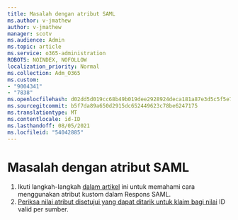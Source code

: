 ```yaml
---
title: Masalah dengan atribut SAML
ms.author: v-jmathew
author: v-jmathew
manager: scotv
ms.audience: Admin
ms.topic: article
ms.service: o365-administration
ROBOTS: NOINDEX, NOFOLLOW
localization_priority: Normal
ms.collection: Adm_O365
ms.custom:
- "9004341"
- "7838"
ms.openlocfilehash: d02dd5d019cc68b49b019dee2928924deca181a87e3d5c5f5e7689a8eb5664e2
ms.sourcegitcommit: b5f7da89a650d2915dc652449623c78be6247175
ms.translationtype: MT
ms.contentlocale: id-ID
ms.lasthandoff: 08/05/2021
ms.locfileid: "54042885"
---
```

# <a name="issues-with-saml-attributes"></a>Masalah dengan atribut SAML

1. Ikuti langkah-langkah [dalam artikel](https://docs.microsoft.com/answers/questions/99054/how-to-use-custom-attributes-in-saml-response.html) ini untuk memahami cara menggunakan atribut kustom dalam Respons SAML.
2. [Periksa nilai atribut disetujui yang dapat ditarik untuk klaim bagi nilai](https://docs.microsoft.com/azure/active-directory/develop/active-directory-claims-mapping#table-3-valid-id-values-per-source) ID valid per sumber.
